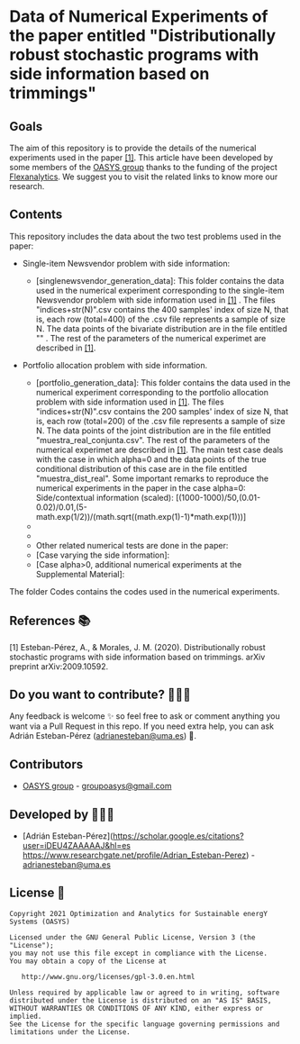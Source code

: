 # Data of Numerical Experiments of the paper entitled "Distributionally robust stochastic programs with side information based on trimmings"

## Goals

The aim of this repository is to provide the details of the numerical experiments used in the paper [[1]](https://arxiv.org/abs/2009.10592). This article have been developed by some members of the [OASYS group](https://sites.google.com/view/groupoasys/home) thanks to the funding of the project [Flexanalytics](https://groupoasysflexanalytics.readthedocs.io/en/latest/). We suggest you to visit the related links to know more our research.

## Contents

This repository includes the data about the two test problems used in the paper:

- Single-item Newsvendor problem with side information:

  * [singlenewsvendor_generation_data]: This folder contains the data used in the numerical experiment corresponding to the single-item Newsvendor problem with side information used in [[1]](https://arxiv.org/abs/2009.10592) . The files "indices+str(N)".csv contains the 400 samples' index of size N, that is, each row (total=400) of the .csv file represents a sample of size N. The data points of the bivariate distribution are in the file entitled ""  . The rest of the parameters of the numerical experimet are described in [[1]](https://arxiv.org/abs/2009.10592).

- Portfolio allocation problem with side information.

  * [portfolio_generation_data]:   This folder contains the data used in the numerical experiment corresponding to the portfolio allocation problem with side information used in [[1]](https://arxiv.org/abs/2009.10592).    The files "indices+str(N)".csv contains the 200 samples' index of size N, that is, each row (total=200) of the .csv file represents a sample of size N. The data points of the joint distribution are in the file entitled "muestra_real_conjunta.csv".  The rest of the parameters of the numerical experimet are described in [[1]](https://arxiv.org/abs/2009.10592). The main test case deals with the case in which alpha=0 and the data points of the true conditional distribution of this case are in the file entitled "muestra_dist_real". Some important remarks to reproduce the numerical experiments in the paper in the case alpha=0:
            Side/contextual information (scaled):  [(1000-1000)/50,(0.01-0.02)/0.01,(5-math.exp(1/2))/(math.sqrt((math.exp(1)-1)*math.exp(1)))]
  * 
  * 
  *  Other related numerical tests are done in the paper:
  * [Case varying the side information]:
  * [Case alpha>0, additional numerical experiments at the Supplemental Material]:

The folder Codes contains the codes used in the numerical experiments.
 
## References 📚
[1] Esteban-Pérez, A., & Morales, J. M. (2020). Distributionally robust stochastic programs with side information based on trimmings. arXiv preprint arXiv:2009.10592.





## Do you want to contribute? 👨🏾‍🔬
 
 Any feedback is welcome :sparkles: so feel free to ask or comment anything you want via a Pull Request in this repo.
 If you need extra help, you can ask Adrián Esteban-Pérez (adrianesteban@uma.es) :e-mail:.

 ## Contributors
 
 * [OASYS group](http://oasys.uma.es) -  groupoasys@gmail.com
 
 ## Developed by 👨🏾‍💻
 * [Adrián Esteban-Pérez](https://scholar.google.es/citations?user=iDEU4ZAAAAAJ&hl=es https://www.researchgate.net/profile/Adrian_Esteban-Perez) - adrianesteban@uma.es 

 ## License 📝
 
    Copyright 2021 Optimization and Analytics for Sustainable energY Systems (OASYS)

    Licensed under the GNU General Public License, Version 3 (the "License");
    you may not use this file except in compliance with the License.
    You may obtain a copy of the License at

       http://www.gnu.org/licenses/gpl-3.0.en.html

    Unless required by applicable law or agreed to in writing, software
    distributed under the License is distributed on an "AS IS" BASIS,
    WITHOUT WARRANTIES OR CONDITIONS OF ANY KIND, either express or implied.
    See the License for the specific language governing permissions and
    limitations under the License.
